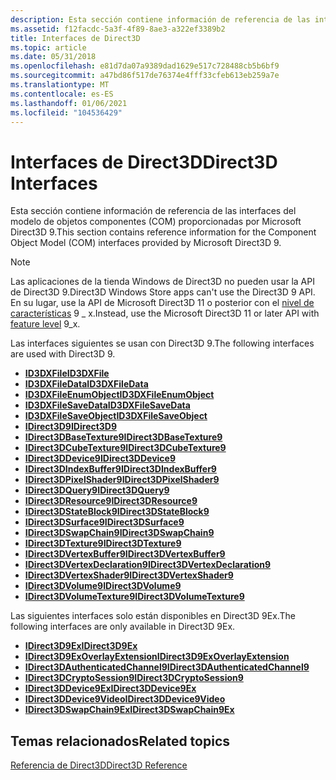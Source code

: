 ```yaml
---
description: Esta sección contiene información de referencia de las interfaces del modelo de objetos componentes (COM) proporcionadas por Microsoft Direct3D 9.
ms.assetid: f12facdc-5a3f-4f89-8ae3-a322ef3389b2
title: Interfaces de Direct3D
ms.topic: article
ms.date: 05/31/2018
ms.openlocfilehash: e81d7da07a9389dad1629e517c728488cb5b6bf9
ms.sourcegitcommit: a47bd86f517de76374e4fff33cfeb613eb259a7e
ms.translationtype: MT
ms.contentlocale: es-ES
ms.lasthandoff: 01/06/2021
ms.locfileid: "104536429"
---
```

# <a name="direct3d-interfaces"></a><span data-ttu-id="cf4e4-103">Interfaces de Direct3D</span><span class="sxs-lookup"><span data-stu-id="cf4e4-103">Direct3D Interfaces</span></span>

<span data-ttu-id="cf4e4-104">Esta sección contiene información de referencia de las interfaces del modelo de objetos componentes (COM) proporcionadas por Microsoft Direct3D 9.</span><span class="sxs-lookup"><span data-stu-id="cf4e4-104">This section contains reference information for the Component Object Model (COM) interfaces provided by Microsoft Direct3D 9.</span></span>

> [!Note]  
> <span data-ttu-id="cf4e4-105">Las aplicaciones de la tienda Windows de Direct3D no pueden usar la API de Direct3D 9.</span><span class="sxs-lookup"><span data-stu-id="cf4e4-105">Direct3D Windows Store apps can't use the Direct3D 9 API.</span></span> <span data-ttu-id="cf4e4-106">En su lugar, use la API de Microsoft Direct3D 11 o posterior con el [nivel de características](../direct3d11/overviews-direct3d-11-devices-downlevel-intro.md) 9 \_ x.</span><span class="sxs-lookup"><span data-stu-id="cf4e4-106">Instead, use the Microsoft Direct3D 11 or later API with [feature level](../direct3d11/overviews-direct3d-11-devices-downlevel-intro.md) 9\_x.</span></span>

 

<span data-ttu-id="cf4e4-107">Las interfaces siguientes se usan con Direct3D 9.</span><span class="sxs-lookup"><span data-stu-id="cf4e4-107">The following interfaces are used with Direct3D 9.</span></span>

-   [<span data-ttu-id="cf4e4-108">**ID3DXFile**</span><span class="sxs-lookup"><span data-stu-id="cf4e4-108">**ID3DXFile**</span></span>](id3dxfile.md)
-   [<span data-ttu-id="cf4e4-109">**ID3DXFileData**</span><span class="sxs-lookup"><span data-stu-id="cf4e4-109">**ID3DXFileData**</span></span>](id3dxfiledata.md)
-   [<span data-ttu-id="cf4e4-110">**ID3DXFileEnumObject**</span><span class="sxs-lookup"><span data-stu-id="cf4e4-110">**ID3DXFileEnumObject**</span></span>](id3dxfileenumobject.md)
-   [<span data-ttu-id="cf4e4-111">**ID3DXFileSaveData**</span><span class="sxs-lookup"><span data-stu-id="cf4e4-111">**ID3DXFileSaveData**</span></span>](id3dxfilesavedata.md)
-   [<span data-ttu-id="cf4e4-112">**ID3DXFileSaveObject**</span><span class="sxs-lookup"><span data-stu-id="cf4e4-112">**ID3DXFileSaveObject**</span></span>](id3dxfilesaveobject.md)
-   [<span data-ttu-id="cf4e4-113">**IDirect3D9**</span><span class="sxs-lookup"><span data-stu-id="cf4e4-113">**IDirect3D9**</span></span>](/windows/win32/api/d3d9helper/nn-d3d9helper-idirect3d9)
-   [<span data-ttu-id="cf4e4-114">**IDirect3DBaseTexture9**</span><span class="sxs-lookup"><span data-stu-id="cf4e4-114">**IDirect3DBaseTexture9**</span></span>](/windows/win32/api/d3d9helper/nn-d3d9helper-idirect3dbasetexture9)
-   [<span data-ttu-id="cf4e4-115">**IDirect3DCubeTexture9**</span><span class="sxs-lookup"><span data-stu-id="cf4e4-115">**IDirect3DCubeTexture9**</span></span>](/windows/win32/api/d3d9helper/nn-d3d9helper-idirect3dcubetexture9)
-   [<span data-ttu-id="cf4e4-116">**IDirect3DDevice9**</span><span class="sxs-lookup"><span data-stu-id="cf4e4-116">**IDirect3DDevice9**</span></span>](/windows/win32/api/d3d9helper/nn-d3d9helper-idirect3ddevice9)
-   [<span data-ttu-id="cf4e4-117">**IDirect3DIndexBuffer9**</span><span class="sxs-lookup"><span data-stu-id="cf4e4-117">**IDirect3DIndexBuffer9**</span></span>](/windows/win32/api/d3d9helper/nn-d3d9helper-idirect3dindexbuffer9)
-   [<span data-ttu-id="cf4e4-118">**IDirect3DPixelShader9**</span><span class="sxs-lookup"><span data-stu-id="cf4e4-118">**IDirect3DPixelShader9**</span></span>](/windows/win32/api/d3d9helper/nn-d3d9helper-idirect3dpixelshader9)
-   [<span data-ttu-id="cf4e4-119">**IDirect3DQuery9**</span><span class="sxs-lookup"><span data-stu-id="cf4e4-119">**IDirect3DQuery9**</span></span>](/windows/win32/api/d3d9helper/nn-d3d9helper-idirect3dquery9)
-   [<span data-ttu-id="cf4e4-120">**IDirect3DResource9**</span><span class="sxs-lookup"><span data-stu-id="cf4e4-120">**IDirect3DResource9**</span></span>](/windows/win32/api/d3d9helper/nn-d3d9helper-idirect3dresource9)
-   [<span data-ttu-id="cf4e4-121">**IDirect3DStateBlock9**</span><span class="sxs-lookup"><span data-stu-id="cf4e4-121">**IDirect3DStateBlock9**</span></span>](/windows/win32/api/d3d9helper/nn-d3d9helper-idirect3dstateblock9)
-   [<span data-ttu-id="cf4e4-122">**IDirect3DSurface9**</span><span class="sxs-lookup"><span data-stu-id="cf4e4-122">**IDirect3DSurface9**</span></span>](/windows/win32/api/d3d9helper/nn-d3d9helper-idirect3dsurface9)
-   [<span data-ttu-id="cf4e4-123">**IDirect3DSwapChain9**</span><span class="sxs-lookup"><span data-stu-id="cf4e4-123">**IDirect3DSwapChain9**</span></span>](/windows/win32/api/d3d9helper/nn-d3d9helper-idirect3dswapchain9)
-   [<span data-ttu-id="cf4e4-124">**IDirect3DTexture9**</span><span class="sxs-lookup"><span data-stu-id="cf4e4-124">**IDirect3DTexture9**</span></span>](/windows/win32/api/d3d9helper/nn-d3d9helper-idirect3dtexture9)
-   [<span data-ttu-id="cf4e4-125">**IDirect3DVertexBuffer9**</span><span class="sxs-lookup"><span data-stu-id="cf4e4-125">**IDirect3DVertexBuffer9**</span></span>](/windows/win32/api/d3d9helper/nn-d3d9helper-idirect3dvertexbuffer9)
-   [<span data-ttu-id="cf4e4-126">**IDirect3DVertexDeclaration9**</span><span class="sxs-lookup"><span data-stu-id="cf4e4-126">**IDirect3DVertexDeclaration9**</span></span>](/windows/win32/api/d3d9helper/nn-d3d9helper-idirect3dvertexdeclaration9)
-   [<span data-ttu-id="cf4e4-127">**IDirect3DVertexShader9**</span><span class="sxs-lookup"><span data-stu-id="cf4e4-127">**IDirect3DVertexShader9**</span></span>](/windows/win32/api/d3d9helper/nn-d3d9helper-idirect3dvertexshader9)
-   [<span data-ttu-id="cf4e4-128">**IDirect3DVolume9**</span><span class="sxs-lookup"><span data-stu-id="cf4e4-128">**IDirect3DVolume9**</span></span>](/windows/win32/api/d3d9helper/nn-d3d9helper-idirect3dvolume9)
-   [<span data-ttu-id="cf4e4-129">**IDirect3DVolumeTexture9**</span><span class="sxs-lookup"><span data-stu-id="cf4e4-129">**IDirect3DVolumeTexture9**</span></span>](/windows/win32/api/d3d9helper/nn-d3d9helper-idirect3dvolumetexture9)

<span data-ttu-id="cf4e4-130">Las siguientes interfaces solo están disponibles en Direct3D 9Ex.</span><span class="sxs-lookup"><span data-stu-id="cf4e4-130">The following interfaces are only available in Direct3D 9Ex.</span></span>

-   [<span data-ttu-id="cf4e4-131">**IDirect3D9Ex**</span><span class="sxs-lookup"><span data-stu-id="cf4e4-131">**IDirect3D9Ex**</span></span>](/windows/desktop/api/d3d9/nn-d3d9-idirect3d9ex)
-   [<span data-ttu-id="cf4e4-132">**IDirect3D9ExOverlayExtension**</span><span class="sxs-lookup"><span data-stu-id="cf4e4-132">**IDirect3D9ExOverlayExtension**</span></span>](/windows/win32/api/d3d9/nn-d3d9-idirect3d9exoverlayextension)
-   [<span data-ttu-id="cf4e4-133">**IDirect3DAuthenticatedChannel9**</span><span class="sxs-lookup"><span data-stu-id="cf4e4-133">**IDirect3DAuthenticatedChannel9**</span></span>](/windows/win32/api/d3d9/nn-d3d9-idirect3dauthenticatedchannel9)
-   [<span data-ttu-id="cf4e4-134">**IDirect3DCryptoSession9**</span><span class="sxs-lookup"><span data-stu-id="cf4e4-134">**IDirect3DCryptoSession9**</span></span>](/windows/win32/api/d3d9/nn-d3d9-idirect3dcryptosession9)
-   [<span data-ttu-id="cf4e4-135">**IDirect3DDevice9Ex**</span><span class="sxs-lookup"><span data-stu-id="cf4e4-135">**IDirect3DDevice9Ex**</span></span>](/windows/desktop/api/d3d9/nn-d3d9-idirect3ddevice9ex)
-   [<span data-ttu-id="cf4e4-136">**IDirect3DDevice9Video**</span><span class="sxs-lookup"><span data-stu-id="cf4e4-136">**IDirect3DDevice9Video**</span></span>](/windows/win32/api/d3d9/nn-d3d9-idirect3ddevice9video)
-   [<span data-ttu-id="cf4e4-137">**IDirect3DSwapChain9Ex**</span><span class="sxs-lookup"><span data-stu-id="cf4e4-137">**IDirect3DSwapChain9Ex**</span></span>](/windows/desktop/api/d3d9/nn-d3d9-idirect3dswapchain9ex)

## <a name="related-topics"></a><span data-ttu-id="cf4e4-138">Temas relacionados</span><span class="sxs-lookup"><span data-stu-id="cf4e4-138">Related topics</span></span>

<dl> <dt>

[<span data-ttu-id="cf4e4-139">Referencia de Direct3D</span><span class="sxs-lookup"><span data-stu-id="cf4e4-139">Direct3D Reference</span></span>](dx9-graphics-reference-d3d.md)
</dt> </dl>

 

 
